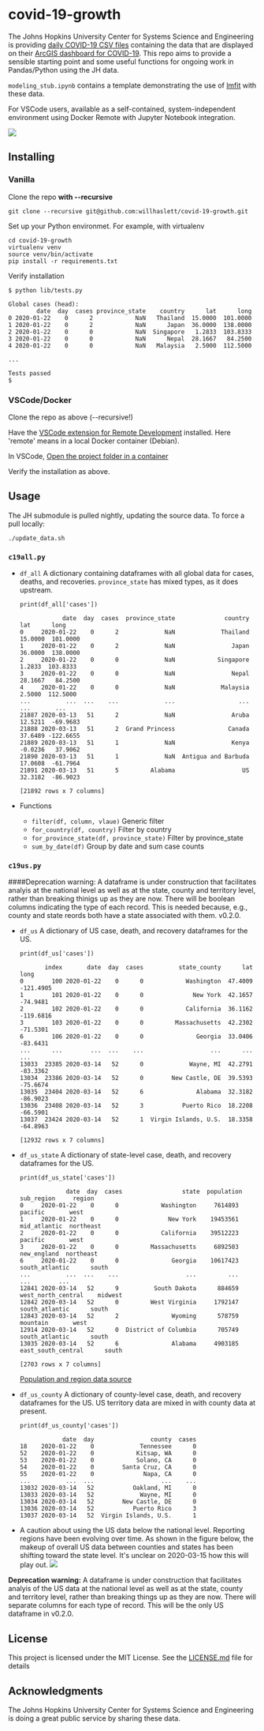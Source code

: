 # covid-19-growth

The Johns Hopkins University Center for Systems Science and Engineering is providing
[daily COVID-19 CSV files](https://github.com/CSSEGISandData/COVID-19) containing the data that are
displayed on their
[ArcGIS dashboard for COVID-19](https://gisanddata.maps.arcgis.com/apps/opsdashboard/index.html#/bda7594740fd40299423467b48e9ecf6).
This repo aims to provide a sensible starting point and some useful functions for ongoing work in
Pandas/Python using the JH data.

`modeling_stub.ipynb` contains a template demonstrating the use of [lmfit](https://lmfit.github.io/lmfit-py/) with these data.

For VSCode users, available as a self-contained, system-independent environment using Docker Remote with Jupyter Notebook integration.

![](.screenshot.png)

## Installing
### Vanilla

Clone the repo **with --recursive**
```
git clone --recursive git@github.com:willhaslett/covid-19-growth.git
```

Set up your Python environmet. For example, with virtualenv
```
cd covid-19-growth
virtualenv venv
source venv/bin/activate
pip install -r requirements.txt
```
Verify installation
```
$ python lib/tests.py

Global cases (head):
        date  day  cases province_state    country      lat      long
0 2020-01-22    0      2            NaN   Thailand  15.0000  101.0000
1 2020-01-22    0      2            NaN      Japan  36.0000  138.0000
2 2020-01-22    0      0            NaN  Singapore   1.2833  103.8333
3 2020-01-22    0      0            NaN      Nepal  28.1667   84.2500
4 2020-01-22    0      0            NaN   Malaysia   2.5000  112.5000

...

Tests passed
$
```

### VSCode/Docker

Clone the repo as above (--recursive!)

Have the [VSCode extension for Remote Development](https://marketplace.visualstudio.com/items?itemName=ms-vscode-remote.vscode-remote-extensionpack) installed. Here 'remote' means in a local Docker container (Debian).

In VSCode, [Open the project folder in a container](https://code.visualstudio.com/docs/remote/containers#_quick-start-open-an-existing-folder-in-a-container)

Verify the installation as above.

## Usage

The JH submodule is pulled nightly, updating the source data. To force a pull locally:
```
./update_data.sh
```

### `c19all.py`
* `df_all` A dictionary containing dataframes with all global data for cases, deaths, and recoveries. `province_state` has mixed types, as it does upstream.
  ```
  print(df_all['cases'])

              date  day  cases  province_state              country      lat      long
  0     2020-01-22    0      2             NaN             Thailand  15.0000  101.0000
  1     2020-01-22    0      2             NaN                Japan  36.0000  138.0000
  2     2020-01-22    0      0             NaN            Singapore   1.2833  103.8333
  3     2020-01-22    0      0             NaN                Nepal  28.1667   84.2500
  4     2020-01-22    0      0             NaN             Malaysia   2.5000  112.5000
  ...          ...  ...    ...             ...                  ...      ...       ...
  21887 2020-03-13   51      2             NaN                Aruba  12.5211  -69.9683
  21888 2020-03-13   51      2  Grand Princess               Canada  37.6489 -122.6655
  21889 2020-03-13   51      1             NaN                Kenya  -0.0236   37.9062
  21890 2020-03-13   51      1             NaN  Antigua and Barbuda  17.0608  -61.7964
  21891 2020-03-13   51      5         Alabama                   US  32.3182  -86.9023
  
  [21892 rows x 7 columns] 
  ```

* Functions
  - `filter(df, column, vlaue)` Generic filter
  - `for_country(df, country)` Filter by country
  - `for_province_state(df, province_state)` Filter by province_state
  - `sum_by_date(df)` Group by date and sum case counts 

### `c19us.py`
####Deprecation warning: A dataframe is under construction that facilitates analyis at the national level as well as at the state, county and territory level, rather than breaking thinigs up as they are now. There will be boolean columns indicating the type of each record. This is needed because, e.g., county and state reords both have a state associated with them.  v0.2.0.

* `df_us` A dictionary of US case, death, and recovery dataframes for the US.
  ```
  print(df_us['cases'])

         index       date  day  cases          state_county      lat      long
  0        100 2020-01-22    0      0            Washington  47.4009 -121.4905
  1        101 2020-01-22    0      0              New York  42.1657  -74.9481
  2        102 2020-01-22    0      0            California  36.1162 -119.6816
  3        103 2020-01-22    0      0         Massachusetts  42.2302  -71.5301
  6        106 2020-01-22    0      0               Georgia  33.0406  -83.6431
  ...      ...        ...  ...    ...                   ...      ...       ...
  13033  23385 2020-03-14   52      0             Wayne, MI  42.2791  -83.3362
  13034  23386 2020-03-14   52      0        New Castle, DE  39.5393  -75.6674
  13035  23404 2020-03-14   52      6               Alabama  32.3182  -86.9023
  13036  23408 2020-03-14   52      3           Puerto Rico  18.2208  -66.5901
  13037  23424 2020-03-14   52      1  Virgin Islands, U.S.  18.3358  -64.8963

  [12932 rows x 7 columns]
  ```
* `df_us_state` A dictionary of state-level case, death, and recovery dataframes for the US.

  ```
  print(df_us_state['cases'])
  
               date  day  cases                 state  population          sub_region     region
  0     2020-01-22    0      0            Washington     7614893             pacific       west
  1     2020-01-22    0      0              New York    19453561        mid_atlantic  northeast
  2     2020-01-22    0      0            California    39512223             pacific       west
  3     2020-01-22    0      0         Massachusetts     6892503         new_england  northeast
  6     2020-01-22    0      0               Georgia    10617423      south_atlantic      south
  ...          ...  ...    ...                   ...         ...                 ...        ...
  12841 2020-03-14   52      9          South Dakota      884659  west_north_central    midwest
  12842 2020-03-14   52      0         West Virginia     1792147      south_atlantic      south
  12843 2020-03-14   52      2               Wyoming      578759            mountain       west
  12914 2020-03-14   52      0  District of Columbia      705749      south_atlantic      south
  13035 2020-03-14   52      6               Alabama     4903185  east_south_central      south

  [2703 rows x 7 columns]
  ```
  [Population and region data source](https://en.wikipedia.org/wiki/List_of_states_and_territories_of_the_United_States_by_population#Summary_of_population_by_region)
  
* `df_us_county` A dictionary of county-level case, death, and recovery dataframes for the US. US territory data are mixed in with county data at present.
  ```
  print(df_us_county['cases'])

              date  day                county  cases
  18    2020-01-22    0             Tennessee      0
  52    2020-01-22    0            Kitsap, WA      0
  53    2020-01-22    0            Solano, CA      0
  54    2020-01-22    0        Santa Cruz, CA      0
  55    2020-01-22    0              Napa, CA      0
  ...          ...  ...                   ...    ...
  13032 2020-03-14   52           Oakland, MI      0
  13033 2020-03-14   52             Wayne, MI      0
  13034 2020-03-14   52        New Castle, DE      0
  13036 2020-03-14   52           Puerto Rico      3
  13037 2020-03-14   52  Virgin Islands, U.S.      1
  ```

* A caution about using the US data below the national level. Reporting regions have been evolving over time. As shown in the figure below, the makeup of overall US data between
counties and states has been shifting toward the state level. It's unclear on 2020-03-15 how this will play out.
  ![](.us_cases.png)
  
**Deprecation warning:** A dataframe is under construction that facilitates analyis of the US data at the national level as well as at the state, county and territory level, rather than breaking things up as they are now. There will separate columns for each type of record. This will be the only US dataframe in v0.2.0.


## License

This project is licensed under the MIT License. See the [LICENSE.md](LICENSE.md) file for details

## Acknowledgments

The Johns Hopkins University Center for Systems Science and Engineering is doing a great public service by sharing these data.
